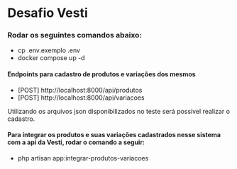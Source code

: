 # Desafio Vesti

### Rodar os seguintes comandos abaixo:
 
- cp .env.exemplo .env
- docker compose up -d

#### Endpoints para cadastro de produtos e variações dos mesmos

- [POST] http://localhost:8000/api/produtos
- [POST] http://localhost:8000/api/variacoes

Utilizando os arquivos json disponibilizados no teste será possível realizar o cadastro.

#### Para integrar os produtos e suas variações cadastrados nesse sistema com a api da Vesti, rodar o comando a seguir:

- php artisan app:integrar-produtos-variacoes 
